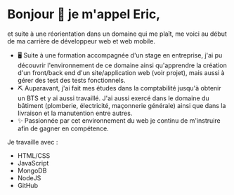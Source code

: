 # Bonjour 👋 je m'appel Eric,

et suite à une réorientation dans un domaine qui me plaît, me voici au début de ma carrière de développeur web et web mobile.

- 🖥️ Suite à une formation accompagnée d'un stage en entreprise, j'ai pu découvrir l'environnement de ce domaine ainsi qu'apprendre la création d'un front/back end d'un site/application web (voir projet), mais aussi à gérer des test des tests fonctionnels.
- ⛏️ Auparavant, j'ai fait mes études dans la comptabilité jusqu'à obtenir un BTS et y ai aussi travaillé. J'ai aussi exercé dans le domaine du bâtiment (plomberie, électricité, maçonnerie générale) ainsi que dans la livraison et la manutention entre autres.
- ✨ Passionnée par cet environnement du web je continu de m'instruire afin de gagner en compétence.

Je travaille avec :
- HTML/CSS
- JavaScript
- MongoDB
- NodeJS
- GitHub
